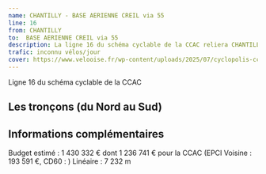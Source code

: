 ```yaml
---
name: CHANTILLY - BASE AERIENNE CREIL via 55
line: 16
from: CHANTILLY 
to:  BASE AERIENNE CREIL via 55 
description: La ligne 16 du schéma cyclable de la CCAC reliera CHANTILLY  à BASE AERIENNE CREIL via 55 
trafic: inconnu vélos/jour
cover: https://www.velooise.fr/wp-content/uploads/2025/07/cyclopolis-ccac-16.jpg
---
```

Ligne 16 du schéma cyclable de la CCAC  
## Les tronçons (du Nord au Sud)

## Informations complémentaires

Budget estimé : 1 430 332 € dont 1 236 741 € pour la CCAC (EPCI Voisine : 193 591 €, CD60 : )
Linéaire : 7 232 m

